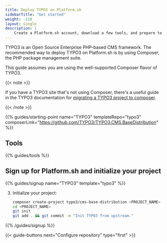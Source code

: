 ```yaml
---
title: Deploy TYPO3 on Platform.sh
sidebarTitle: "Get started"
weight: -110
layout: single
description: |
    Create a Platform.sh account, download a few tools, and prepare to deploy TYPO3.
---
```


TYPO3 is an Open Source Enterprise PHP-based CMS framework. The recommended way to deploy TYPO3 on Platform.sh is by using Composer, the PHP package management suite. 

This guide assumes you are using the well-supported Composer flavor of TYPO3.

{{< note >}}

If you have a TYPO3 site that's not using Composer,
there's a useful guide in the TYPO3 documentation for [migrating a TYPO3 project to composer](https://docs.typo3.org/m/typo3/guide-installation/master/en-us/MigrateToComposer/Index.html).

{{< /note >}}

{{% guides/starting-point name="TYPO3" templateRepo="typo3" composerLink="https://github.com/TYPO3/TYPO3.CMS.BaseDistribution" %}}

## Tools

{{% guides/tools %}}

## Sign up for Platform.sh and initialize your project

{{% guides/signup name="TYPO3" template="typo3" %}}

3. Initialize your project:

   ```bash
   composer create-project typo3/cms-base-distribution <PROJECT_NAME> ^10
   cd <PROJECT_NAME>
   git init
   git add . && git commit -m "Init TYPO3 from upstream."
    ```

{{% /guides/signup %}}

{{< guide-buttons next="Configure repository" type="first" >}}
